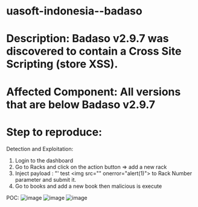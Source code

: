 # uasoft-indonesia--badaso


# Description: Badaso v2.9.7 was discovered to contain a Cross Site Scripting (store XSS).

# Affected Component: All versions that are below Badaso v2.9.7

# Step to reproduce: 
Detection and Exploitation: 

1. Login to the dashboard 
2. Go to Racks and click on the action button => add a new rack
2. Inject payload : "' test <img src=\"" onerror="alert(1)"> to Rack Number parameter and submit it. 
3. Go to books and add a new book then malicious is execute


POC: 
![image](https://github.com/anh91/uasoft-indonesia--badaso/assets/132877337/9a3423b8-8c8d-4e3d-8c1a-9143390ac4d0)
![image](https://github.com/anh91/uasoft-indonesia--badaso/assets/132877337/01839383-0b82-4cdc-b1e5-f65ac47267a2)
![image](https://github.com/anh91/uasoft-indonesia--badaso/assets/132877337/8cf72c66-d713-4d09-b294-d9a632b9cf32)


